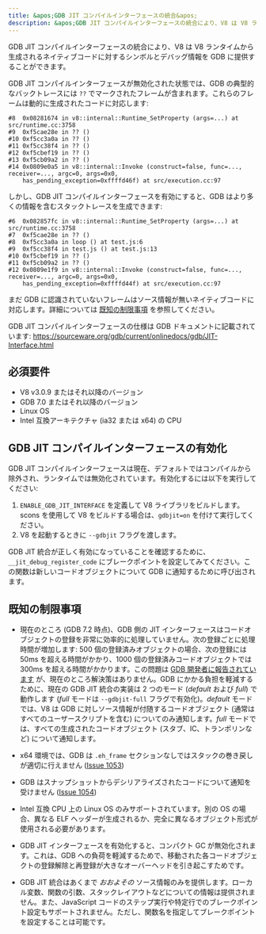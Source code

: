 ```yaml
---
title: &apos;GDB JIT コンパイルインターフェースの統合&apos;
description: &apos;GDB JIT コンパイルインターフェースの統合により、V8 は V8 ランタイムから生成されるネイティブコードに対するシンボルとデバッグ情報を GDB に提供することができます。&apos;
---
```

GDB JIT コンパイルインターフェースの統合により、V8 は V8 ランタイムから生成されるネイティブコードに対するシンボルとデバッグ情報を GDB に提供することができます。

GDB JIT コンパイルインターフェースが無効化された状態では、GDB の典型的なバックトレースには `??` でマークされたフレームが含まれます。これらのフレームは動的に生成されたコードに対応します:

```
#8  0x08281674 in v8::internal::Runtime_SetProperty (args=...) at src/runtime.cc:3758
#9  0xf5cae28e in ?? ()
#10 0xf5cc3a0a in ?? ()
#11 0xf5cc38f4 in ?? ()
#12 0xf5cbef19 in ?? ()
#13 0xf5cb09a2 in ?? ()
#14 0x0809e0a5 in v8::internal::Invoke (construct=false, func=..., receiver=..., argc=0, args=0x0,
    has_pending_exception=0xffffd46f) at src/execution.cc:97
```

しかし、GDB JIT コンパイルインターフェースを有効にすると、GDB はより多くの情報を含むスタックトレースを生成できます:

```
#6  0x082857fc in v8::internal::Runtime_SetProperty (args=...) at src/runtime.cc:3758
#7  0xf5cae28e in ?? ()
#8  0xf5cc3a0a in loop () at test.js:6
#9  0xf5cc38f4 in test.js () at test.js:13
#10 0xf5cbef19 in ?? ()
#11 0xf5cb09a2 in ?? ()
#12 0x0809e1f9 in v8::internal::Invoke (construct=false, func=..., receiver=..., argc=0, args=0x0,
    has_pending_exception=0xffffd44f) at src/execution.cc:97
```

まだ GDB に認識されていないフレームはソース情報が無いネイティブコードに対応します。詳細については [既知の制限事項](#known-limitations) を参照してください。

GDB JIT コンパイルインターフェースの仕様は GDB ドキュメントに記載されています: https://sourceware.org/gdb/current/onlinedocs/gdb/JIT-Interface.html

## 必須要件

- V8 v3.0.9 またはそれ以降のバージョン
- GDB 7.0 またはそれ以降のバージョン
- Linux OS
- Intel 互換アーキテクチャ (ia32 または x64) の CPU

## GDB JIT コンパイルインターフェースの有効化

GDB JIT コンパイルインターフェースは現在、デフォルトではコンパイルから除外され、ランタイムでは無効化されています。有効化するには以下を実行してください:

1. `ENABLE_GDB_JIT_INTERFACE` を定義して V8 ライブラリをビルドします。scons を使用して V8 をビルドする場合は、`gdbjit=on` を付けて実行してください。
1. V8 を起動するときに `--gdbjit` フラグを渡します。

GDB JIT 統合が正しく有効になっていることを確認するために、`__jit_debug_register_code` にブレークポイントを設定してみてください。この関数は新しいコードオブジェクトについて GDB に通知するために呼び出されます。

## 既知の制限事項

- 現在のところ (GDB 7.2 時点)、GDB 側の JIT インターフェースはコードオブジェクトの登録を非常に効率的に処理していません。次の登録ごとに処理時間が増加します: 500 個の登録済みオブジェクトの場合、次の登録には 50ms を超える時間がかかり、1000 個の登録済みコードオブジェクトでは 300ms を超える時間がかかります。この問題は [GDB 開発者に報告されています](https://sourceware.org/ml/gdb/2011-01/msg00002.html) が、現在のところ解決策はありません。GDB にかかる負担を軽減するために、現在の GDB JIT 統合の実装は 2 つのモード (_default_ および _full_) で動作します (_full_ モードは `--gdbjit-full` フラグで有効化)。_default_ モードでは、V8 は GDB に対しソース情報が付随するコードオブジェクト (通常はすべてのユーザースクリプトを含む) についてのみ通知します。_full_ モードでは、すべての生成されたコードオブジェクト (スタブ、IC、トランポリンなど) について通知します。

- x64 環境では、GDB は `.eh_frame` セクションなしではスタックの巻き戻しが適切に行えません ([Issue 1053](https://bugs.chromium.org/p/v8/issues/detail?id=1053))

- GDB はスナップショットからデシリアライズされたコードについて通知を受けません ([Issue 1054](https://bugs.chromium.org/p/v8/issues/detail?id=1054))

- Intel 互換 CPU 上の Linux OS のみサポートされています。別の OS の場合、異なる ELF ヘッダーが生成されるか、完全に異なるオブジェクト形式が使用される必要があります。

- GDB JIT インターフェースを有効化すると、コンパクト GC が無効化されます。これは、GDB への負荷を軽減するためで、移動された各コードオブジェクトの登録解除と再登録が大きなオーバーヘッドを引き起こすためです。

- GDB JIT 統合はあくまで _おおよその_ ソース情報のみを提供します。ローカル変数、関数の引数、スタックレイアウトなどについての情報は提供されません。また、JavaScript コードのステップ実行や特定行でのブレークポイント設定もサポートされません。ただし、関数名を指定してブレークポイントを設定することは可能です。
